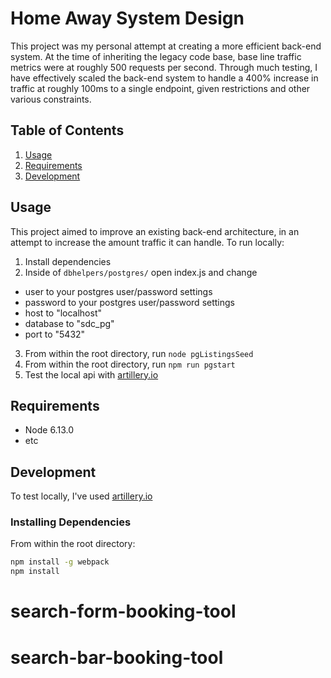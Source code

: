 # Home Away System Design

This project was my personal attempt at creating a more efficient back-end system. At the time of inheriting the legacy code base, base line traffic metrics were at roughly 500 requests per second. Through much testing, I have effectively scaled the back-end system to handle a 400% increase in traffic at roughly 100ms to a single endpoint, given restrictions and other various constraints.

## Table of Contents

1. [Usage](#Usage)
2. [Requirements](#requirements)
3. [Development](#development)

## Usage

This project aimed to improve an existing back-end architecture, in an attempt to increase the amount traffic it can handle. To run locally:
1. Install dependencies
2. Inside of ```dbhelpers/postgres/``` open index.js and change
- user to your postgres user/password settings
- password to your postgres user/password settings
- host to "localhost"
- database to "sdc_pg"
- port to "5432"
3. From within the root directory, run ```node pgListingsSeed```
4. From within the root directory, run ```npm run pgstart```
5. Test the local api with [artillery.io](https://artillery.io/)

## Requirements

- Node 6.13.0
- etc

## Development
To test locally, I've used [artillery.io](https://artillery.io/)

### Installing Dependencies

From within the root directory:

```sh
npm install -g webpack
npm install
```

# search-form-booking-tool
# search-bar-booking-tool
